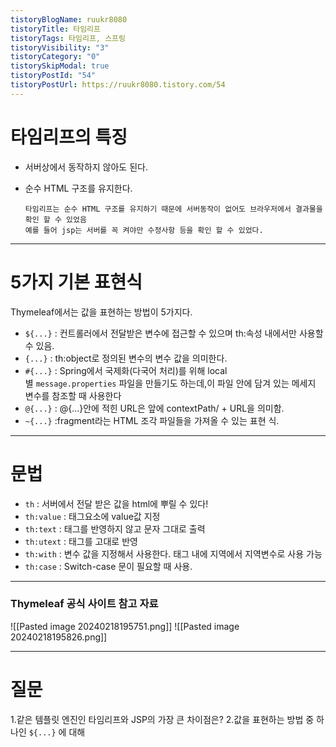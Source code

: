 ```yaml
---
tistoryBlogName: ruukr8080
tistoryTitle: 타임리프
tistoryTags: 타임리프, 스프링
tistoryVisibility: "3"
tistoryCategory: "0"
tistorySkipModal: true
tistoryPostId: "54"
tistoryPostUrl: https://ruukr8080.tistory.com/54
---
```

# 타임리프의 특징

- 서버상에서 동작하지 않아도 된다.
- 순수 HTML 구조를 유지한다.

      타임리프는 순수 HTML 구조를 유지하기 때문에 서버동작이 없어도 브라우저에서 결과물을 확인 할 수 있었음
      예를 들어 jsp는 서버를 꼭 켜야만 수정사항 등을 확인 할 수 있었다.

---

# 5가지 기본 표현식
Thymeleaf에서는 값을 표현하는 방법이 5가지다.

- `${...}` : 컨트롤러에서 전달받은 변수에 접근할 수 있으며 th:속성 내에서만 사용할 수 있음.
- `{...}` : th:object로 정의된 변수의 변수 값을 의미한다.
- `#{...}` : Spring에서 국제화(다국어 처리)를 위해 local별 `message.properties` 파일을 만들기도 하는데,이 파일 안에 담겨 있는 메세지 변수를 참조할 때 사용한다
- `@{...}` : @{...}안에 적힌 URL은 앞에 contextPath/ + URL을 의미함.
- `~{...}` :fragment라는 HTML 조각 파일들을 가져올 수 있는 표현 식.

---

# 문법

- `th` : 서버에서 전달 받은 값을 html에 뿌릴 수 있다!
- `th:value` : 태그요소에 value값 지정
- `th:text` : 태그를 반영하지 않고 문자 그대로 출력
- `th:utext` : 태그를 고대로 반영 
- `th:with` : 변수 값을 지정해서 사용한다. 태그 내에 지역에서 지역변수로 사용 가능
- `th:case` : Switch-case 문이 필요할 때 사용.  


---



### Thymeleaf 공식 사이트 참고 자료

![[Pasted image 20240218195751.png]]
![[Pasted image 20240218195826.png]]

---

# 질문
1.같은 템플릿 엔진인 타임리프와 JSP의 가장 큰 차이점은?
2.값을 표현하는 방법  중 하나인 `${...}` 에 대해 